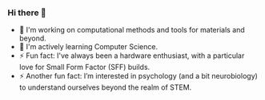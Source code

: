### Hi there 👋

- 🔭 I'm working on computational methods and tools for materials and beyond.
- 🌱 I'm actively learning Computer Science.
- ⚡ Fun fact: I've always been a hardware enthusiast, with a particular love for Small Form Factor (SFF) builds.  
- ⚡ Another fun fact: I’m interested in psychology (and a bit neurobiology) to understand ourselves beyond the realm of STEM.
